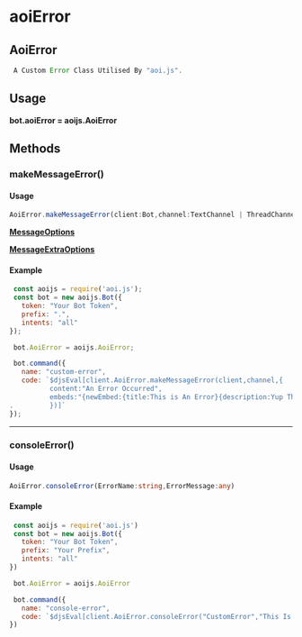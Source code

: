 # aoiError

## AoiError

```js
 A Custom Error Class Utilised By "aoi.js".
```

## Usage

**bot.aoiError = aoijs.AoiError**

## Methods

### makeMessageError()

#### Usage

```ts
AoiError.makeMessageError(client:Bot,channel:TextChannel | ThreadChannel | NewsChannel ,message:MessageOptions,extraOption:MessageExtraOptions)
```

[**MessageOptions**](../options/messageOptions.md)

[**MessageExtraOptions**](../../options/messageExtraOptions.md)

#### Example

```js
 const aoijs = require('aoi.js');
 const bot = new aoijs.Bot({
   token: "Your Bot Token",
   prefix: ".",
   intents: "all"
});

 bot.AoiError = aoijs.AoiError;

 bot.command({
   name: "custom-error",
   code: `$djsEval[client.AoiError.makeMessageError(client,channel,{
          content:"An Error Occurred",
          embeds:"{newEmbed:{title:This is An Error}{description:Yup This Is An Error}}"
.         })]`
});
```

***

### consoleError()

#### Usage

```ts
AoiError.consoleError(ErrorName:string,ErrorMessage:any)
```

#### Example

```js
 const aoijs = require('aoi.js')
 const bot = new aoijs.Bot({
   token: "Your Bot Token",
   prefix: "Your Prefix",
   intents: "all"
})

 bot.AoiError = aoijs.AoiError 

 bot.command({
   name: "console-error",
   code: `$djsEval[client.AoiError.consoleError("CustomError","This Is A Custom Error")]`
})
```
